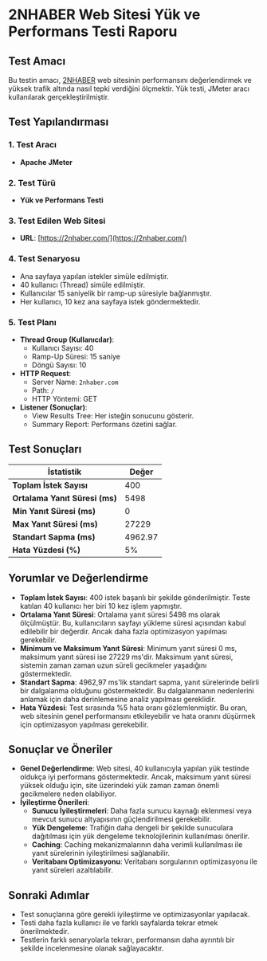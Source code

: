 # 2NHABER Web Sitesi Yük ve Performans Testi Raporu

## Test Amacı
Bu testin amacı, [2NHABER](https://2nhaber.com/) web sitesinin performansını değerlendirmek ve yüksek trafik altında nasıl tepki verdiğini ölçmektir. Yük testi, JMeter aracı kullanılarak gerçekleştirilmiştir.

## Test Yapılandırması

### 1. Test Aracı
- **Apache JMeter**

### 2. Test Türü
- **Yük ve Performans Testi**

### 3. Test Edilen Web Sitesi
- **URL**: [https://2nhaber.com/](https://2nhaber.com/)

### 4. Test Senaryosu
- Ana sayfaya yapılan istekler simüle edilmiştir.
- 40 kullanıcı (Thread) simüle edilmiştir.
- Kullanıcılar 15 saniyelik bir ramp-up süresiyle bağlanmıştır.
- Her kullanıcı, 10 kez ana sayfaya istek göndermektedir.

### 5. Test Planı
- **Thread Group (Kullanıcılar)**:
    - Kullanıcı Sayısı: 40
    - Ramp-Up Süresi: 15 saniye
    - Döngü Sayısı: 10
- **HTTP Request**:
    - Server Name: `2nhaber.com`
    - Path: `/`
    - HTTP Yöntemi: GET
- **Listener (Sonuçlar)**:
    - View Results Tree: Her isteğin sonucunu gösterir.
    - Summary Report: Performans özetini sağlar.

## Test Sonuçları

| İstatistik               | Değer        |
|--------------------------|--------------|
| **Toplam İstek Sayısı**  | 400          |
| **Ortalama Yanıt Süresi (ms)** | 5498     |
| **Min Yanıt Süresi (ms)** | 0            |
| **Max Yanıt Süresi (ms)** | 27229        |
| **Standart Sapma (ms)**   | 4962.97      |
| **Hata Yüzdesi (%)**      | 5%           |

## Yorumlar ve Değerlendirme

- **Toplam İstek Sayısı**: 400 istek başarılı bir şekilde gönderilmiştir. Teste katılan 40 kullanıcı her biri 10 kez işlem yapmıştır.
- **Ortalama Yanıt Süresi**: Ortalama yanıt süresi 5498 ms olarak ölçülmüştür. Bu, kullanıcıların sayfayı yükleme süresi açısından kabul edilebilir bir değerdir. Ancak daha fazla optimizasyon yapılması gerekebilir.
- **Minimum ve Maksimum Yanıt Süresi**: Minimum yanıt süresi 0 ms, maksimum yanıt süresi ise 27229 ms'dir. Maksimum yanıt süresi, sistemin zaman zaman uzun süreli gecikmeler yaşadığını göstermektedir.
- **Standart Sapma**: 4962,97 ms'lik standart sapma, yanıt sürelerinde belirli bir dalgalanma olduğunu göstermektedir. Bu dalgalanmanın nedenlerini anlamak için daha derinlemesine analiz yapılması gereklidir.
- **Hata Yüzdesi**: Test sırasında %5 hata oranı gözlemlenmiştir. Bu oran, web sitesinin genel performansını etkileyebilir ve hata oranını düşürmek için optimizasyon yapılması gerekebilir.

## Sonuçlar ve Öneriler

- **Genel Değerlendirme**: Web sitesi, 40 kullanıcıyla yapılan yük testinde oldukça iyi performans göstermektedir. Ancak, maksimum yanıt süresi yüksek olduğu için, site üzerindeki yük zaman zaman önemli gecikmelere neden olabiliyor.
- **İyileştirme Önerileri**:
    - **Sunucu İyileştirmeleri**: Daha fazla sunucu kaynağı eklenmesi veya mevcut sunucu altyapısının güçlendirilmesi gerekebilir.
    - **Yük Dengeleme**: Trafiğin daha dengeli bir şekilde sunuculara dağıtılması için yük dengeleme teknolojilerinin kullanılması önerilir.
    - **Caching**: Caching mekanizmalarının daha verimli kullanılması ile yanıt sürelerinin iyileştirilmesi sağlanabilir.
    - **Veritabanı Optimizasyonu**: Veritabanı sorgularının optimizasyonu ile yanıt süreleri azaltılabilir.

## Sonraki Adımlar
- Test sonuçlarına göre gerekli iyileştirme ve optimizasyonlar yapılacak.
- Testi daha fazla kullanıcı ile ve farklı sayfalarda tekrar etmek önerilmektedir.
- Testlerin farklı senaryolarla tekrarı, performansın daha ayrıntılı bir şekilde incelenmesine olanak sağlayacaktır.

